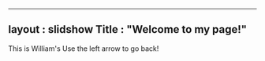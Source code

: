----
layout : slidshow
Title : "Welcome to my page!"
----
This is William's 
Use the left arrow to go back!
